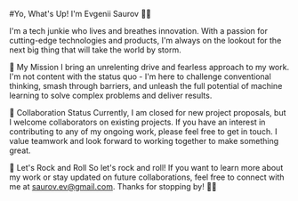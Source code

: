 #Yo, What's Up! I'm Evgenii Saurov 🤘🏽

I'm a tech junkie who lives and breathes innovation. With a passion for cutting-edge technologies and products, I'm always on the lookout for the next big thing that will take the world by storm.

🚀 My Mission
I bring an unrelenting drive and fearless approach to my work. I'm not content with the status quo - I'm here to challenge conventional thinking, smash through barriers, and unleash the full potential of machine learning to solve complex problems and deliver results.

🤝 Collaboration Status
Currently, I am closed for new project proposals, but I welcome collaborators on existing projects. If you have an interest in contributing to any of my ongoing work, please feel free to get in touch. I value teamwork and look forward to working together to make something great.

🎸 Let's Rock and Roll
So let's rock and roll! If you want to learn more about my work or stay updated on future collaborations, feel free to connect with me at saurov.ev@gmail.com. Thanks for stopping by! 🎸🔥
